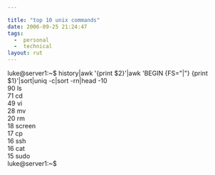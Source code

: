 ```yaml
---

title: "top 10 unix commands"
date: 2006-09-25 21:24:47
tags:
  -  personal
  -  technical
layout: rut
---
```


luke@server1:~$ history|awk '{print $2}'|awk 'BEGIN {FS="|"} {print $1}'|sort|uniq -c|sort -rn|head -10<br />
     90 ls<br />
     71 cd<br />
     49 vi<br />
     28 mv<br />
     20 rm<br />
     18 screen<br />
     17 cp<br />
     16 ssh<br />
     16 cat<br />
     15 sudo<br />
luke@server1:~$ 


